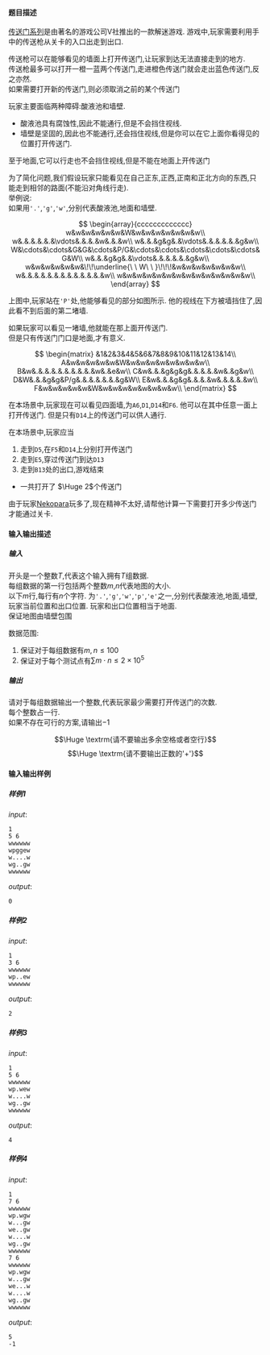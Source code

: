 #### 题目描述
[传送门系列](https://store.steampowered.com/app/620/Portal_2/)是由著名的游戏公司V社推出的一款解迷游戏.
游戏中,玩家需要利用手中的传送枪从关卡的入口出走到出口.

传送枪可以在能够看见的墙面上打开传送门,让玩家到达无法直接走到的地方.  
传送枪最多可以打开一橙一蓝两个传送门,走进橙色传送门就会走出蓝色传送门,反之亦然.  
如果需要打开新的传送门,则必须取消之前的某个传送门

玩家主要面临两种障碍:酸液池和墙壁.
- 酸液池具有腐蚀性,因此不能通行,但是不会挡住视线.  
- 墙壁是坚固的,因此也不能通行,还会挡住视线,但是你可以在它上面你看得见的位置打开传送门. 

至于地面,它可以行走也不会挡住视线,但是不能在地面上开传送门

为了简化问题,我们假设玩家只能看见在自己正东,正西,正南和正北方向的东西,只能走到相邻的路面(不能沿对角线行走).  
举例说:  
如果用`'.'`,`'g'`,`'w'`,分别代表酸液池,地面和墙壁.

$$
\begin{array}{ccccccccccccc}
w&w&w&w&w&w&W&w&w&w&w&w&w&w\\
w&.&.&.&.&.&\vdots&.&.&.&w&.&.&w\\
w&.&.&g&g&.&\vdots&.&.&.&.&.&g&w\\
W&\cdots&\cdots&G&G&\cdots&P/G&\cdots&\cdots&\cdots&\cdots&\cdots&G&W\\
w&.&.&g&g&.&\vdots&.&.&.&.&.&g&w\\
w&w&w&w&w&w&\!\!\underline{\ \ W\ \  }\!\!\!&w&w&w&w&w&w&w\\
w&.&.&.&.&.&.&.&.&.&.&.&.&w\\
w&w&w&w&w&w&w&w&w&w&w&w&w&w\\
\end{array}
$$

上图中,玩家站在`'P'`处,他能够看见的部分如图所示. 
他的视线在下方被墙挡住了,因此看不到后面的第二堵墙.  

如果玩家可以看见一堵墙,他就能在那上面开传送门.  
但是只有传送门门口是地面,才有意义.

$$
\begin{matrix}
&1&2&3&4&5&6&7&8&9&10&11&12&13&14\\
A&w&w&w&w&w&W&w&w&w&w&w&w&w&w\\
B&w&.&.&.&.&.&.&.&.&.&w&.&e&w\\
C&w&.&.&g&g&g&.&.&.&.&w&.&g&w\\
D&W&.&.&g&g&P/g&.&.&.&.&.&.&g&W\\
E&w&.&.&g&g&.&.&.&w&.&.&.&.&w\\
F&w&w&w&w&w&W&w&w&w&w&w&w&w&w\\
\end{matrix}
$$

在本场景中,玩家现在可以看见四面墙,为`A6`,`D1`,`D14`和`F6`. 他可以在其中任意一面上打开传送门. 
但是只有`D14`上的传送门可以供人通行.

在本场景中,玩家应当
1. 走到`D5`,在`F5`和`D14`上分别打开传送门
2. 走到`E5`,穿过传送门到达`D13`
3. 走到`B13`处的出口,游戏结束

- 一共打开了 $\Huge 2$个传送门

由于玩家[Nekopara](https://store.steampowered.com/app/333600/NEKOPARA_Vol_1)玩多了,现在精神不太好,请帮他计算一下需要打开多少传送门才能通过关卡.

#### 输入输出描述

##### 输入

开头是一个整数$T$,代表这个输入拥有$T$组数据.  
每组数据的第一行包括两个整数$m$,$n$代表地图的大小.  
以下$m$行,每行有$n$个字符. 为`'.'`,`'g'`,`'w'`,`'p'`,`'e'`之一,分别代表酸液池,地面,墙壁,玩家当前位置和出口位置. 玩家和出口位置相当于地面.  
保证地图由墙壁包围

数据范围:

1. 保证对于每组数据有$m,n\leq 100$
2. 保证对于每个测试点有$\sum_{}{m \cdot n}\leq 2\times 10^5$

##### 输出

请对于每组数据输出一个整数,代表玩家最少需要打开传送门的次数.  
每个整数占一行.  
如果不存在可行的方案,请输出$-1$

$$\Huge \textrm{请不要输出多余空格或者空行}$$
$$\Huge \textrm{请不要输出正数的'+'}$$

#### 输入输出样例

##### 样例$1$

$input$:

```
1
5 6
wwwwww
wpggew
w....w
wg..gw
wwwwww
```

$output$:

```
0
```

##### 样例$2$

$input$:

```
1
3 6
wwwwww
wp..ew
wwwwww
```

$output$:

```
2
```
##### 样例$3$

$input$:

```
1
5 6
wwwwww
wp.wew
w....w
wg..gw
wwwwww
```

$output$:

```
4
```

##### 样例$4$

$input$:

```
1
7 6
wwwwww
wp.wgw
w...gw
we..gw
w....w
wg..gw
wwwwww
7 6
wwwwww
wp.wgw
w...gw
we...w
w....w
wg..gw
wwwwww
```

$output$:

```
5
-1
```
